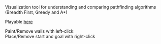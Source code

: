 Visualization tool for understanding and comparing pathfinding algorithms (Breadth First, Greedy and A*)

Playable [here](https://jplind.github.io/pathfinding-visualization/)

Paint/Remove walls with left-click <br>
Place/Remove start and goal with right-click
